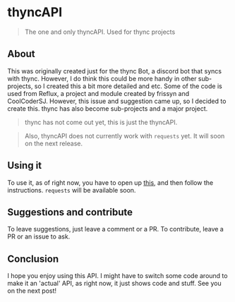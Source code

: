# thyncAPI
> The one and only thyncAPI. Used for thync projects

## About
This was originally created just for the thync Bot, a discord bot that syncs with thync. However, I do think this could be more handy in other sub-projects, so I created this a bit more detailed and etc. Some of the code is used from Reflux, a project and module created by frissyn and CoolCoderSJ. However, this issue and suggestion came up, so I decided to create this. thync has also become sub-projects and a major project.

> thync has not come out yet, this is just the thyncAPI.

> Also, thyncAPI does not currently work with `requests` yet. It will soon on the next release.

## Using it
To use it, as of right now, you have to open up [this](https://thync-API.jbloves27.repl.co/toggle), and then follow the instructions. `requests` will be available soon.

## Suggestions and contribute
To leave suggestions, just leave a comment or a PR. To contribute, leave a PR or an issue to ask.

## Conclusion
I hope you enjoy using this API. I might have to switch some code around to make it an 'actual' API, as right now, it just shows code and stuff. See you on the next post!